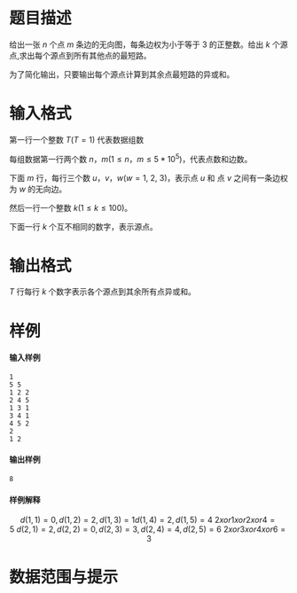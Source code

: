 
# 题目描述

给出一张 $n$ 个点 $m$ 条边的无向图，每条边权为小于等于 $3$ 的正整数。给出 $k$ 个源点,求出每个源点到所有其他点的最短路。

为了简化输出，只要输出每个源点计算到其余点最短路的异或和。

# 输入格式

第一行一个整数 $T(T=1)$ 代表数据组数

每组数据第一行两个数 $n，m(1\leq n，m \leq 5*10^5)$，代表点数和边数。

下面 $m$ 行，每行三个数 $u，v，w(w = 1,\ 2,\ 3)$，表示点 $u$ 和 点 $v$ 之间有一条边权为 $w$ 的无向边。

然后一行一个整数 $k(1\leq k \leq 100)$。

下面一行 $k$ 个互不相同的数字，表示源点。


# 输出格式

$T$ 行每行 $k$ 个数字表示各个源点到其余所有点异或和。

# 样例

#### 输入样例

```plain
1
5 5
1 2 2
2 4 5
1 3 1
3 4 1
4 5 2
2
1 2
```

#### 输出样例

```plain
8
```

#### 样例解释

$$
d(1,1) = 0 ,d(1,2) = 2,d(1,3) = 1 d(1,4) = 2,d(1,5) = 4\
2 xor 1 xor 2 xor 4 = 5\
d(2,1) = 2 ,d(2,2) = 0,d(2,3) = 3,d(2,4) = 4,d(2,5) = 6\
2 xor 3 xor 4 xor 6 = 3
$$

# 数据范围与提示



